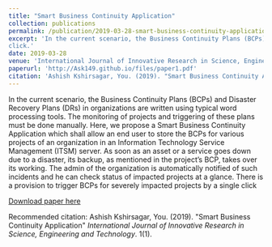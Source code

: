 ```yaml
---
title: "Smart Business Continuity Application"
collection: publications
permalink: /publication/2019-03-28-smart-business-continuity-application
excerpt: 'In the current scenario, the Business Continuity Plans (BCPs) and Disaster Recovery Plans (DRs) in organizations are written using typical word processing tools. The monitoring of projects and triggering of these plans must be done manually. Here, we propose a Smart Business Continuity Application which shall allow an end user to store the BCPs for various projects of an organization in an Information Technology Service Management (ITSM) server. As soon as an asset or a service goes down due to a disaster, its backup, as mentioned in the project’s BCP, takes over its working. The admin of the organization is  automatically notified of such incidents and he can check status of impacted projects at a glance. There is a provision to trigger BCPs for severely impacted projects by a single
click.'
date: 2019-03-28
venue: 'International Journal of Innovative Research in Science, Engineering and Technology'
paperurl: 'http://Ask149.github.io/files/paper1.pdf'
citation: 'Ashish Kshirsagar, You. (2019). "Smart Business Continuity Application" <i>International Journal of Innovative Research in Science, Engineering and Technology</i>'
---
```

In the current scenario, the Business Continuity Plans (BCPs) and Disaster Recovery Plans (DRs) in organizations are written using typical word processing tools. The monitoring of projects and triggering of these plans must be done manually. Here, we propose a Smart Business Continuity Application which shall allow an end user to store the BCPs for various projects of an organization in an Information Technology Service Management (ITSM) server. As soon as an asset or a service goes down due to a disaster, its backup, as mentioned in the project’s BCP, takes over its working. The admin of the organization is  automatically notified of such incidents and he can check status of impacted projects at a glance. There is a provision to trigger BCPs for severely impacted projects by a single
click

[Download paper here](https://Ask149.github.io/files/paper1.pdf)

Recommended citation: Ashish Kshirsagar, You. (2019). "Smart Business Continuity Application" <i>International Journal of Innovative Research in Science, Engineering and Technology</i>. 1(1).